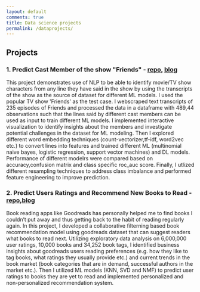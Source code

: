 ```yaml
---
layout: default
comments: true
title: Data science projects
permalink: /dataprojects/
---
```

## Projects
### 1. Predict Cast Member of the show "Friends" - [repo,](https://github.com/shamafarabi/Predicting-Cast-Member-of-the-TV-show-Friends-using-NLP) [blog](https://github.com/shamafarabi/Predicting-Cast-Member-of-the-TV-show-Friends-using-NLP/blob/master/Project%20Report.ipynb)
This project demonstrates use of NLP to be able to identify movie/TV show characters from any line they have said in the show by using the transcripts of the show as the source of dataset for different ML models. I used the popular TV show 'Friends' as the test case. I webscraped text transcripts of 235 episodes of Friends and processed the data in a dataframe with 489,44 observations such that the lines said by different cast members can be used as input to train different ML models. I implemented interactive visualization to identify insights about the members and investigate potential challenges in the dataset for ML modeling. Then I explored different word embedding techniques (count-vectorizer,tf-idf, word2vec etc.) to convert lines into features and  trained different ML (multinomial naive bayes, logistic regression, support vector machines) and DL models. Performance of different modelrs were compared based on accuracy,confusion matrix and class specific roc_auc score. Finally, I utlized different resampling techniques to address class imbalance and performed feature engineering to improve prediction.

### 2. Predict Users Ratings and Recommend New Books to Read - [repo,](Book_Recommendation_Engine)[blog](https://nbviewer.jupyter.org/github/shamafarabi/Capstone_1_Book_Recommendation/blob/master/Milestone%20Report/Milestone%20Report.ipynb)
Book reading apps like Goodreads has personally helped me to find books I couldn’t put away and thus getting back to the habit of reading regularly again. In this project, I developed a collaborative filterning based book recommendation model using goodreads dataset that can suggest readers what books to read next.  Utilizing exploratory data analysis on  6,000,000 user ratings, 10,000 books and 34,252 book tags, I identified business insights  about goodreads users reading preferences (e.g. how they like to tag books, what ratings they usually provide etc.) and current trends in the book market (book categories that are in demand, successful authors in the market etc.). Then I utilized ML models (KNN, SVD and NMF) to predict user ratings to books they are yet to read and implemented personalized and non-personalized recommendation system.
